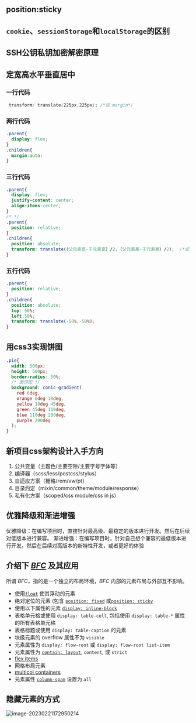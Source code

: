 ## position:sticky





## `cookie`、`sessionStorage`和`localStorage`的区别





## SSH公钥私钥加密解密原理





## 定宽高水平垂直居中

### 一行代码

```css
 transform: translate(225px,225px); /*或 margin*/
```

### 两行代码

```css
.parent{
  display: flex;
}
.children{
  margin:auto;
}
```

### 三行代码

```css
.parent{
  display: flex;
  justify-content: center;
  align-items:center;
}
/* */
.parent{
  position: relative;
}
.children{
  position: absolute;
  transform: translate(（父元素宽-子元素宽）/2,（父元素高-子元素高）/2);  /*或 margin*/
}
```

### 五行代码

```css
.parent{
  position: relative;
}
.children{
  position: absolute;
  top: 50%;
  left:50%;
  transform: translate(-50%,-50%);   
}
```

## 用css3实现饼图

```css
.pie{
  width: 500px;
  height: 500px;
  border-radius: 50%;
  /* 画饼图 */
  background: conic-gradient(
    red 6deg,
    orange 6deg 18deg,
    yellow 18deg 45deg,
    green 45deg 110deg,
    blue 110deg 200deg,
    purple 200deg
  );
}
```

## 新项目css架构设计入手方向

1. 公共变量（主题色/主要空隙/主要字号字体等）
2. 编译器（scss/less/postcss/stylus）
3. 自适应方案（栅格/rem/vw/pt）
4. 目录约定（mixin/common/theme/module/response）
5. 私有化方案（scoped/css module/css in js）



## 优雅降级和渐进增强 

优雅降级：在编写项目时，直接针对最高级、最稳定的版本进行开发。然后在后续对低版本进行兼容。
渐进增强：在编写项目时，针对自己想个兼容的最低版本进行开发。然后在后续对高版本的新特性开发，或者更好的体验

## 介绍下 *[BFC](https://developer.mozilla.org/zh-CN/docs/Web/CSS/CSS_Flow_Layout/Intro_to_formatting_contexts)* 及其应用

所谓 *BFC*，指的是一个独立的布局环境，*BFC* 内部的元素布局与外部互不影响。

- 使用[`float`](https://developer.mozilla.org/zh-CN/docs/Web/CSS/float) 使其浮动的元素
- 绝对定位的元素 (包含 [`position: fixed`](https://developer.mozilla.org/zh-CN/docs/Web/CSS/position#fixed) 或[`position: sticky`](https://developer.mozilla.org/zh-CN/docs/Web/CSS/position#sticky)
- 使用以下属性的元素 [`display: inline-block`](https://developer.mozilla.org/zh-CN/docs/Web/CSS/display#inline-block)
- 表格单元格或使用 `display: table-cell`, 包括使用 `display: table-*` 属性的所有表格单元格
- 表格标题或使用 `display: table-caption` 的元素
- 块级元素的 overflow 属性不为 `visible`
- 元素属性为 `display: flow-root` 或 `display: flow-root list-item`
- 元素属性为 [`contain: layout`](https://developer.mozilla.org/zh-CN/docs/Web/CSS/contain#layout), `content`, 或 `strict`
- [flex items](https://developer.mozilla.org/zh-CN/docs/Glossary/Flex_Item)
- 网格布局元素
- [multicol containers](https://developer.mozilla.org/zh-CN/docs/Web/CSS/CSS_Columns/Basic_Concepts_of_Multicol)
- 元素属性 [`column-span`](https://developer.mozilla.org/zh-CN/docs/Web/CSS/column-span) 设置为 `all`

## 隐藏元素的方式

![image-20230221172950214](https://zerdocs.oss-cn-shanghai.aliyuncs.com/febasis/202302211729743.png)

